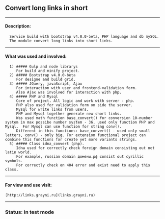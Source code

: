 ## Convert long links in short  
***
#### Description: 
      Service build with bootstrap v4.0.0-beta, PHP language and db mySQL.  
      The module convert long links into short links.
***
#### What was used and involved:
      1) ##### Gulp and node librarys  
         For build and minify project.  
      2) ##### Bootstrap v4.0.0-beta  
         For designe and build grid.  
      3) ##### JQuery, javaScript, Ajax  
         For interaction with user and frontend-validation form.  
         Also Ajax was involved for interaction with php.  
      4) ##### PHP and Mysql  
         Core of project. All logic and work with server - php.  
         PHP also used for validation form on side the server.  
         Mysql for write links from users.  
         PHP and Mysql together generate new short links.  
         Was used math function base_convert() for conversion 10-number system in max possibe number system - 36, used only function PHP and Mysql.  For Mysql can use function for string conv().  
         Different in this functions: base_convert() - used only small letters, conv() - only big. For extension functional project can combine this functions for create yet more variants strings.
      5) ##### Class idna_convert (php).
         Idna used for correctly check foreign domain consisting out not latin world.  
         For example, russian domain домены.рф consist out cyrillic symbols.  
         For correctly check on 404 error and exist need to apply this class.
***
#### For view and use visit:
    [http://links.grayni.ru](links.grayni.ru)
***
### Status: in test mode



